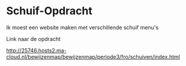 # Schuif-Opdracht
Ik moest een website maken met verschillende schuif menu's

Link naar de opdracht 

http://25746.hosts2.ma-cloud.nl/bewijzenmap/bewijzenmap/periode3/fro/schuiven/index.html
